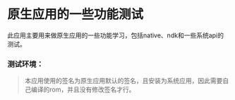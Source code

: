 # 原生应用的一些功能测试

此应用主要用来做原生应用的一些功能学习，包括native、ndk和一些系统api的测试。


### 测试环境：
> 本应用使用的签名为原生应用默认的签名，且安装为系统应用，因此需要自己编译的rom，并且没有修改签名才行。
